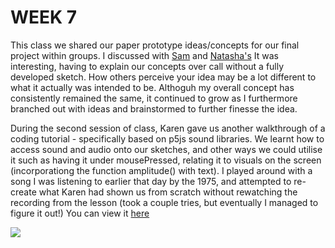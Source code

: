# WEEK 7 

This class we shared our paper prototype ideas/concepts for our final project within groups. I discussed with [Sam](https://github.com/samanthangsy/codewords) and [Natasha's](https://github.com/natnathania/) It was interesting, having to explain our concepts over call without a fully developed sketch. How others perceive your idea may be a lot different to what it actually was intended to be. Althoguh my overall concept has consistently remained the same, it continued to grow as I furthermore branched out with ideas and brainstormed to further finesse the idea. 

During the second session of class, Karen gave us another walkthrough of a coding tutorial - specifically based on p5js sound libraries. We learnt how to access sound and audio onto our sketches, and other ways we could utilise it such as having it under mousePressed, relating it to visuals on the screen (incorporationg the function amplitude() with text). I played around with a song I was listening to earlier that day by the 1975, and attempted to re-create what Karen had shown us from scratch without rewatching the recording from the lesson (took a couple tries, but eventually I managed to figure it out!) You can view it [here](https://renpapers.github.io/codeword/Processing%20Sketches/asoundsketch/)


<img src="music.JPG">
